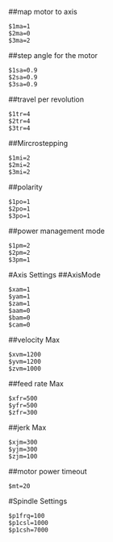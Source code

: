 ##map motor to axis
```
$1ma=1
$2ma=0
$3ma=2
```

##step angle for the motor
```
$1sa=0.9
$2sa=0.9
$3sa=0.9
```

##travel per revolution
```
$1tr=4
$2tr=4
$3tr=4
```

##Mircrostepping
```
$1mi=2
$2mi=2
$3mi=2
```

##polarity
```
$1po=1
$2po=1
$3po=1
```

##power management mode
```
$1pm=2
$2pm=2
$3pm=1
```

#Axis Settings
##AxisMode
```
$xam=1
$yam=1
$zam=1
$aam=0
$bam=0
$cam=0
```

##velocity Max
```
$xvm=1200
$yvm=1200
$zvm=1000
```

##feed rate Max
```
$xfr=500
$yfr=500
$zfr=300
```

##jerk Max
```
$xjm=300
$yjm=300
$zjm=100
```

##motor power timeout
```
$mt=20
```

#Spindle Settings
```
$p1frq=100 
$p1csl=1000
$p1csh=7000
```
